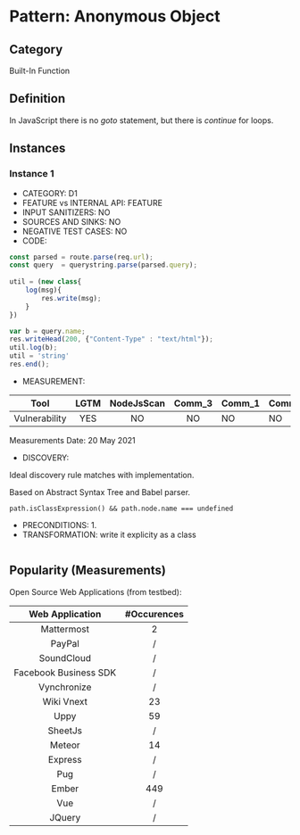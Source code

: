# Pattern: Anonymous Object

## Category

Built-In Function

## Definition

In JavaScript there is no _goto_ statement, but there is _continue_ for loops.

## Instances

### Instance 1

- CATEGORY: D1
- FEATURE vs INTERNAL API: FEATURE
- INPUT SANITIZERS: NO
- SOURCES AND SINKS: NO
- NEGATIVE TEST CASES: NO
- CODE:

```javascript
const parsed = route.parse(req.url);
const query  = querystring.parse(parsed.query);
        
util = (new class{
	log(msg){
		res.write(msg);
	}
})

var b = query.name;
res.writeHead(200, {"Content-Type" : "text/html"});
util.log(b);
util = 'string'
res.end();
```

- MEASUREMENT:

|     Tool      | LGTM | NodeJsScan | Comm_3 | Comm_1 | Comm_2 | Vulnerable |
| :-----------: | :--: | :--------: | :------: | ------- | --------- | ---------- |
| Vulnerability | YES  |   NO       |    NO    |    NO   |   NO      | YES        |
Measurements Date: 20 May 2021

- DISCOVERY:



Ideal discovery rule matches with implementation.

Based on Abstract Syntax Tree and Babel parser.

```
path.isClassExpression() && path.node.name === undefined
```



- PRECONDITIONS:
   1.
- TRANSFORMATION:
write it explicity as a class
```javascript
```
## Popularity (Measurements)

Open Source Web Applications (from testbed):

|    Web Application    | #Occurences |
| :-------------------: | :---------: |
|      Mattermost       |      2      |
|        PayPal         |      /      |
|      SoundCloud       |      /      |
| Facebook Business SDK |      /      |
|      Vynchronize      |      /      |
|      Wiki Vnext       |     23      |
|         Uppy          |     59      |
|        SheetJs        |      /      |
|        Meteor         |     14      |
|        Express        |      /      |
|          Pug          |      /      |
|         Ember         |     449     |
|          Vue          |      /      |
|        JQuery         |      /      |

